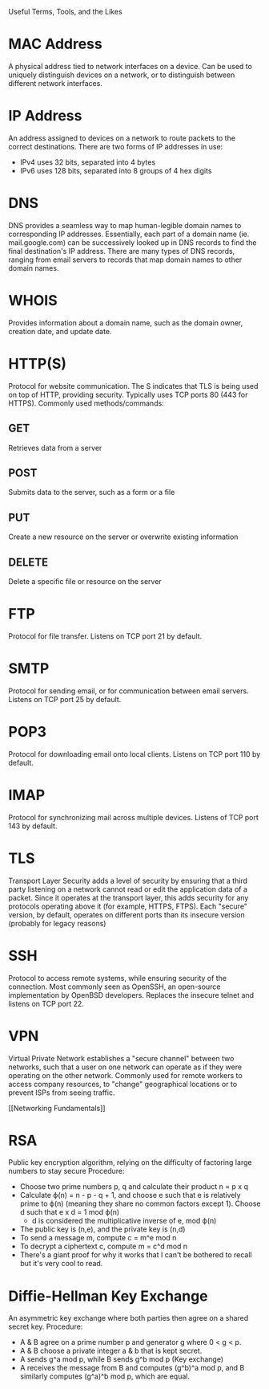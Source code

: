 Useful Terms, Tools, and the Likes

# MAC Address
A physical address tied to network interfaces on a device. Can be used to uniquely distinguish devices on a network, or to distinguish between different network interfaces.

# IP Address
An address assigned to devices on a network to route packets to the correct destinations. There are two forms of IP addresses in use:
- IPv4 uses 32 bits, separated into 4 bytes
- IPv6 uses 128 bits, separated into 8 groups of 4 hex digits
# DNS
DNS provides a seamless way to map human-legible domain names to corresponding IP addresses. Essentially, each part of a domain name (ie. mail.google.com) can be successively looked up in DNS records to find the final destination's IP address. There are many types of DNS records, ranging from email servers to records that map domain names to other domain names.

# WHOIS
Provides information about a domain name, such as the domain owner, creation date, and update date.

# HTTP(S)
Protocol for website communication. The S indicates that TLS is being used on top of HTTP, providing security. Typically uses TCP ports 80 (443 for HTTPS).
Commonly used methods/commands:
## GET
Retrieves data from a server 
## POST
Submits data to the server, such as a form or a file
## PUT
Create a new resource on the server or overwrite existing information
## DELETE
Delete a specific file or resource on the server

# FTP
Protocol for file transfer. Listens on TCP port 21 by default.
# SMTP
Protocol for sending email, or for communication between email servers. Listens on TCP port 25 by default.
# POP3
Protocol for downloading email onto local clients. Listens on TCP port 110 by default.
# IMAP
Protocol for synchronizing mail across multiple devices. Listens of TCP port 143 by default.
# TLS
Transport Layer Security adds a level of security by ensuring that a third party listening on a network cannot read or edit the application data of a packet. Since it operates at the transport layer, this adds security for any protocols operating above it (for example, HTTPS, FTPS). Each "secure" version, by default, operates on different ports than its insecure version (probably for legacy reasons)
# SSH
Protocol to access remote systems, while ensuring security of the connection. Most commonly seen as OpenSSH, an open-source implementation by OpenBSD developers. Replaces the insecure telnet and listens on TCP port 22.
# VPN
Virtual Private Network establishes a "secure channel" between two networks, such that a user on one network can operate as if they were operating on the other network. Commonly used for remote workers to access company resources, to "change" geographical locations or to prevent ISPs from seeing traffic.

[[Networking Fundamentals]] 

# RSA
Public key encryption algorithm, relying on the difficulty of factoring large numbers to stay secure
Procedure:
- Choose two prime numbers p, q and calculate their product n = p x q
- Calculate ϕ(n) = n - p - q + 1, and choose e such that e is relatively prime to ϕ(n) (meaning they share no common factors except 1). Choose d such that e x d = 1 mod ϕ(n)
	- d is considered the multiplicative inverse of e, mod ϕ(n)
- The public key is (n,e), and the private key is (n,d)
- To send a message m, compute c = m^e mod n
- To decrypt a ciphertext c, compute m = c^d mod n
- There's a giant proof for why it works that I can't be bothered to recall but it's very cool to read.

# Diffie-Hellman Key Exchange
An asymmetric key exchange where both parties then agree on a shared secret key.
Procedure:
- A & B agree on a prime number p and generator g where 0 < g < p.
- A & B choose a private integer a & b that is kept secret.
- A sends g^a mod p, while B sends g^b mod p (Key exchange)
- A receives the message from B and computes (g^b)^a mod p, and B similarly computes (g^a)^b mod p, which are equal.
